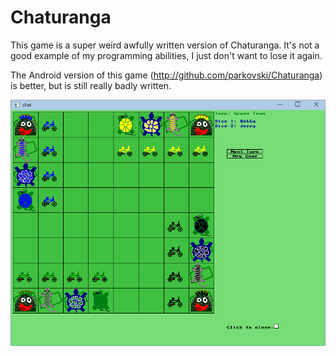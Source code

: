 Chaturanga
=====

This game is a super weird awfully written version of Chaturanga. It's not a good example of my programming abilities, I just don't want to lose it again.

The Android version of this game (http://github.com/parkovski/Chaturanga) is better, but is still really badly written.

![Screenshot](/screenshot.png)
